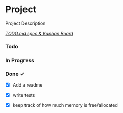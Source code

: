 # Project

Project Description

<em>[TODO.md spec & Kanban Board](https://bit.ly/3fCwKfM)</em>

### Todo


### In Progress


### Done ✓

- [x] Add a readme  
- [x] write tests  
- [x] keep track of how much memory is free/allocated  

